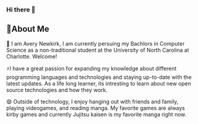 ### Hi there 👋

## 💬About Me

<!--
**anewkir2/anewkir2** is a ✨ _special_ ✨ repository because its `README.md` (this file) appears on your GitHub profile.

Here are some ideas to get you started:

- 🔭 I’m currently working on ...
- 🌱 I’m currently learning ...
- 👯 I’m looking to collaborate on ...
- 🤔 I’m looking for help with ...
- 💬 Ask me about ...
- 📫 How to reach me: ...
- 😄 Pronouns: ...
- ⚡ Fun fact: ...
-->

🔭 I am Avery Newkirk, I am currently persuing my Bachlors in Computer Science as a non-traditional student at the University of North Carolina at Charlotte. Welcome!

⚡I have a great passion for expanding my knowledge about different programming languages and technologies and staying up-to-date with the latest updates. As a life long learner, its intresting to learn about new open source technologies and how they work. 

😄 Outside of technology, I enjoy hanging out with friends and family, playing videogames, and reading manga. My favorite games are always kirby games and currently Jujitsu kaisen is my favorite manga right now.
